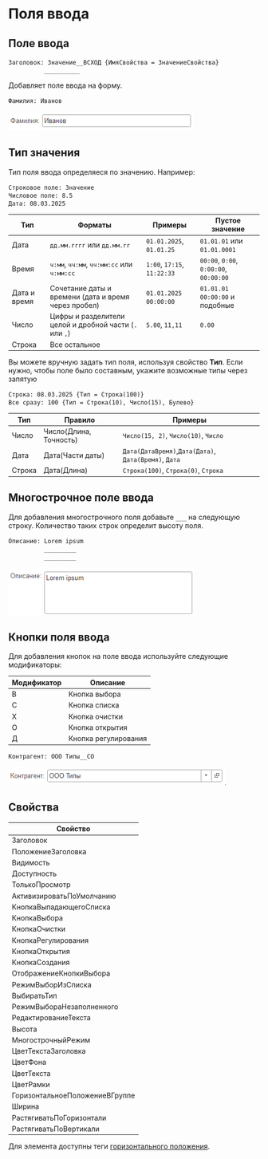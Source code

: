 # Поля ввода

## Поле ввода
```text
Заголовок: Значение__ВСХОД {ИмяСвойства = ЗначениеСвойства}
          __________
```
Добавляет поле ввода на форму. 
```text
Фамилия: Иванов
```
<kbd> ![Однострочное поле ввода](./_images/input-simple.png) </kbd>

## Тип значения

Тип поля ввода определяеся по значению. Например:
```text
Строковое поле: Значение
Числовое поле: 8.5  
Дата: 08.03.2025 
```

| Тип          | Форматы                                                 | Примеры                     | Пустое значение                        |
| ------------ | ------------------------------------------------------- | --------------------------- | -------------------------------------- |
| Дата         | `дд.мм.гггг` или `дд.мм.гг`                             | `01.01.2025`, `01.01.25`    | `01.01.01` или `01.01.0001`            |
| Время        | `ч:мм`, `чч:мм`, `чч:мм:сс` или `ч:мм:сс`               | `1:00`, `17:15`, `11:22:33` | `00:00`, `0:00`, `0:00:00`, `00:00:00` |
| Дата и время | Сочетание даты и времени (дата и время через пробел)    | `01.01.2025 00:00:00`       | `01.01.01 00:00:00` и подобные         |
| Число        | Цифры и разделители целой и дробной части (`.` или `,`) | `5.00`, `11,11`             | `0.00`                                 |
| Строка       | Все остальное                                           |                             |                                        |

Вы можете вручную задать тип поля, используя свойство **Тип**. Если нужно, чтобы поле было составным, укажите возможные типы через запятую

```text
Строка: 08.03.2025 {Тип = Строка(100)}
Все сразу: 100 {Тип = Строка(10), Число(15), Булево}
```   

| Тип    | Правило                | Примеры                                       |
| ------ | ---------------------- | --------------------------------------------- |
| Число  | Число(Длина, Точность) | `Число(15, 2)`, `Число(10)`, `Число`                |
| Дата   | Дата(Части даты)       | `Дата(ДатаВремя)`,`Дата(Дата)`, `Дата(Время)`, `Дата` |
| Строка | Дата(Длина)            | `Строка(100)`, `Строка(0)`, `Строка`                |

                                         
                                              

## Многострочное поле ввода
Для добавления многострочного поля добавьте `___` на следующую строку. Количество таких строк определит высоту поля.
```text
Описание: Lorem ipsum
          _________
          _________
```
<kbd> ![Многострочное поле ввода](./_images/input-multi.png) </kbd>

## Кнопки поля ввода
Для добавления кнопок на поле ввода используйте следующие модификаторы:

| Модификатор |  Описание             |
| ----------- |  -------------------- |
| В           |  Кнопка выбора        |
| С           |  Кнопка списка        |
| Х           |  Кнопка очистки       |
| О           |  Кнопка открытия      |
| Д           |  Кнопка регулирования |


```text
Контрагент: ООО Типы__СО
```
<kbd>![Поле с выбором](./_images/input-select.png)</kbd>

## Свойства


| Свойство                       |
| ------------------------------ |
| Заголовок                      |
| ПоложениеЗаголовка             |
| Видимость                      |
| Доступность                    |
| ТолькоПросмотр                 |
| АктивизироватьПоУмолчанию      |
| КнопкаВыпадающегоСписка        |
| КнопкаВыбора                   |
| КнопкаОчистки                  |
| КнопкаРегулирования            |
| КнопкаОткрытия                 |
| КнопкаСоздания                 |
| ОтображениеКнопкиВыбора        |
| РежимВыборИзСписка             |
| ВыбиратьТип                    |
| РежимВыбораНезаполненного      |
| РедактированиеТекста           |
| Высота                         |
| МногострочныйРежим             |
| ЦветТекстаЗаголовка            |
| ЦветФона                       |
| ЦветТекста                     |
| ЦветРамки                      |
| ГоризонтальноеПоложениеВГруппе |
| Ширина                         |
| РастягиватьПоГоризонтали       |
| РастягиватьПоВертикали         |

Для элемента доступны теги [горизонтального положения](ГоризонтальноеПоложение.md).

